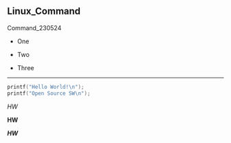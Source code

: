 ## Linux_Command
Command_230524
+ One
- Two
* Three
***
``` c
printf("Hello World!\n");
printf("Open Source SW\n"); 
```
*HW*

**HW**

***HW***

